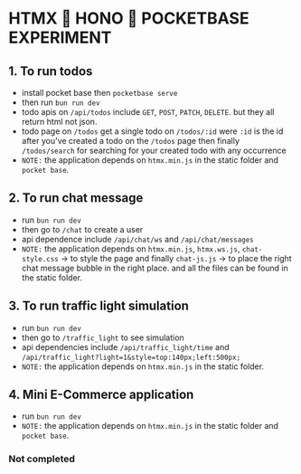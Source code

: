 # HTMX 🔳 HONO 🔳 POCKETBASE EXPERIMENT

## 1. To run todos

- install pocket base then `pocketbase serve`
- then run `bun run dev`
- todo apis on `/api/todos` include `GET`, `POST`, `PATCH`, `DELETE`. but they all return html not json.
- todo page on `/todos` get a single todo on `/todos/:id` were `:id` is the id after you've created a todo on the `/todos` page then finally `/todos/search` for searching for your created todo with any occurrence
- `NOTE:` the application depends on `htmx.min.js` in the static folder and `pocket base`.

## 2. To run chat message

- run `bun run dev`
- then go to `/chat` to create a user
- api dependence include `/api/chat/ws` and `/api/chat/messages`
- `NOTE:` the application depends on `htmx.min.js`, `htmx.ws.js`, `chat-style.css` -> to style the page and finally `chat-js.js` -> to place the right chat message bubble in the right place. and all the files can be found in the static folder.

## 3. To run traffic light simulation

- run `bun run dev`
- then go to `/traffic_light` to see simulation
- api dependencies include `/api/traffic_light/time` and `/api/traffic_light?light=1&style=top:140px;left:500px;`
- `NOTE:` the application depends on `htmx.min.js` in the static folder.

## 4. Mini E-Commerce application

- run `bun run dev`
- `NOTE:` the application depends on `htmx.min.js` in the static folder and `pocket base`.

### Not completed
